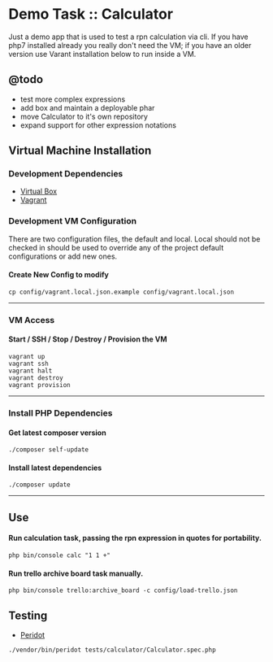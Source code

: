 Demo Task :: Calculator
======================

Just a demo app that is used to test a rpn calculation via cli. If you have php7 installed already you really don't need the VM; if you have an older version use Varant installation below to run inside a VM.

@todo 
------
- test more complex expressions
- add box and maintain a deployable phar 
- move Calculator to it's own repository 
- expand support for other expression notations


Virtual Machine Installation 
----------------------------

### Development Dependencies

- [Virtual Box](https://www.virtualbox.org/wiki/Downloads)
- [Vagrant](https://www.vagrantup.com/downloads.html)

### Development VM Configuration
There are two configuration files, the default and local. Local should not be checked in should be used to override any of the project default configurations or add new ones. 

#### Create New Config to modify
```
cp config/vagrant.local.json.example config/vagrant.local.json
```

----

### VM Access

#### Start / SSH / Stop / Destroy / Provision the VM

```
vagrant up
vagrant ssh
vagrant halt
vagrant destroy
vagrant provision
```

----

### Install PHP Dependencies

#### Get latest composer version
```
./composer self-update
```

#### Install latest dependencies
```
./composer update
```

----

Use
---

#### Run calculation task, passing the rpn expression in quotes for portability. 
```
php bin/console calc "1 1 +"
```
#### Run trello archive board task manually.
```
php bin/console trello:archive_board -c config/load-trello.json
```

Testing
-------

- [Peridot](http://peridot-php.github.io/)

```
./vendor/bin/peridot tests/calculator/Calculator.spec.php
```




